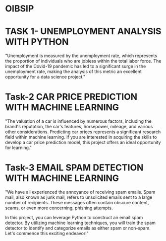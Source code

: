 # OIBSIP

# TASK 1- UNEMPLOYMENT ANALYSIS WITH PYTHON

"Unemployment is measured by the unemployment rate, which represents the proportion of individuals who are jobless within the total labor force. The impact of the Covid-19 pandemic has led to a significant surge in the unemployment rate, making the analysis of this metric an excellent opportunity for a data science project."

# Task-2 CAR PRICE PREDICTION WITH MACHINE LEARNING

"The valuation of a car is influenced by numerous factors, including the brand's reputation, the car's features, horsepower, mileage, and various other considerations. Predicting car prices represents a significant research field within machine learning. If you are interested in acquiring the skills to develop a car price prediction model, this project offers an ideal opportunity for learning."

# Task-3 EMAIL SPAM DETECTION WITH MACHINE LEARNING

"We have all experienced the annoyance of receiving spam emails. Spam mail, also known as junk mail, refers to unsolicited emails sent to a large number of recipients. These messages often contain obscure content, scams, or even more concerning, phishing attempts.

In this project, you can leverage Python to construct an email spam detector. By utilizing machine learning techniques, you will train the spam detector to identify and categorize emails as either spam or non-spam. Let's commence this exciting endeavor!"
